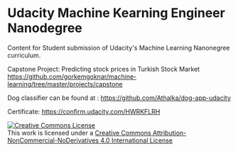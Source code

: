 # Udacity Machine Kearning Engineer Nanodegree
Content for Student submission of Udacity's Machine Learning Nanonegree curriculum.

Capstone Project: Predicting stock prices in Turkish Stock Market
https://github.com/gorkemgoknar/machine-learning/tree/master/projects/capstone


Dog classifier can be found at : https://github.com/Athalka/dog-app-udacity

Certificate: https://confirm.udacity.com/HWRKFLRH



<a rel="license" href="http://creativecommons.org/licenses/by-nc-nd/4.0/"><img alt="Creative Commons License" style="border-width:0" src="https://i.creativecommons.org/l/by-nc-nd/4.0/88x31.png" /></a><br />This work is licensed under a <a rel="license" href="http://creativecommons.org/licenses/by-nc-nd/4.0/">Creative Commons Attribution-NonCommercial-NoDerivatives 4.0 International License</a>
